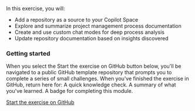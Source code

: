 In this exercise, you will:
- Add a repository as a source to your Copilot Space
- Explore and summarize project management process documentation
- Create and use custom chat modes for deep process analysis
- Update repository documentation based on insights discovered

### Getting started

When you select the Start the exercise on GitHub button below, you'll be navigated to a public GitHub template repository that prompts you to complete a series of small challenges.
When you've finished the exercise in GitHub, return here for:
  A quick knowledge check.
  A summary of what you've learned.
  A badge for completing this module.

[Start the exercise on GitHub](https://github.com/skills/democratize-tribal-knowledge-using-copilot-spaces)
